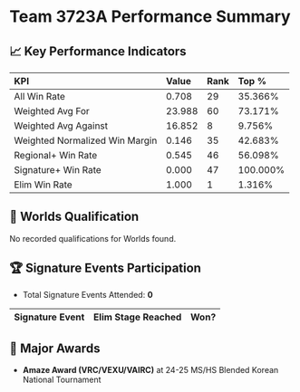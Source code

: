 # Team 3723A Performance Summary

## 📈 Key Performance Indicators
| KPI | Value | Rank | Top % |
|:---|:-----|:----|:------|
| All Win Rate | 0.708 | 29 | 35.366% |
| Weighted Avg For | 23.988 | 60 | 73.171% |
| Weighted Avg Against | 16.852 | 8 | 9.756% |
| Weighted Normalized Win Margin | 0.146 | 35 | 42.683% |
| Regional+ Win Rate | 0.545 | 46 | 56.098% |
| Signature+ Win Rate | 0.000 | 47 | 100.000% |
| Elim Win Rate | 1.000 | 1 | 1.316% |


## 🎯 Worlds Qualification
No recorded qualifications for Worlds found.

## 🏆 Signature Events Participation
- Total Signature Events Attended: **0**

| Signature Event | Elim Stage Reached | Won? |
|:----------------|:-------------------|:----|


## 🥇 Major Awards
- **Amaze Award (VRC/VEXU/VAIRC)** at 24-25 MS/HS Blended Korean National Tournament


